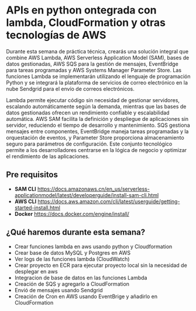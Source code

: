 # APIs en python ontegrada con lambda, CloudFormation y otras tecnologías de AWS

Durante esta semana de práctica técnica, crearás una solución integral que combine AWS Lambda, AWS Serverless Application Model (SAM), bases de datos gestionadas, AWS SQS para la gestión de mensajes, EventBridge para tareas programadas y AWS Systems Manager Parameter Store. Las funciones Lambda se implementarán utilizando el lenguaje de programación Python y se integrará la plataforma de servicios de correo electrónico en la nube Sendgrid para el envío de  correos electrónicos.

Lambda permite ejecutar código sin necesidad de gestionar servidores, escalando automáticamente según la demanda, mientras que las bases de datos gestionadas ofrecen un rendimiento confiable y escalabilidad automática. AWS SAM facilita la definición y despliegue de aplicaciones sin servidor, reduciendo el tiempo de desarrollo y mantenimiento. SQS gestiona mensajes entre componentes, EventBridge maneja tareas programadas y la orquestación de eventos, y Parameter Store proporciona almacenamiento seguro para parámetros de configuración. Este conjunto tecnológico permite a los desarrolladores centrarse en la lógica de negocio y optimizar el rendimiento de las aplicaciones.

## Pre requisitos

* **SAM CLI** https://docs.amazonaws.cn/en_us/serverless-applicationmodel/latest/developerguide/install-sam-cli.html
* **AWS CLI** https://docs.aws.amazon.com/cli/latest/userguide/getting-started-install.html
* **Docker** https://docs.docker.com/engine/install/

## ¿Qué haremos durante esta semana?

* Crear funciones lambda en aws usando python y Cloudformation
* Crear base de datos MySQL y Postgres en AWS
* Ver logs de las funciones lambda (CloudWatch)
* Crear proyecto en ECR para ejecutar proyecto local sin la necesidad de desplegar en aws
* Integracion de base de datos en las funciones Lambda
* Creación de SQS y agregarlo a CloudFormation
* Envió de mensajes usando Sendgrid
* Creación de Cron en AWS usando EventBrige y añadirlo en CloudFormation





